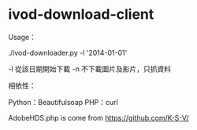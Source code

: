ivod-download-client
====================

Usage：

./ivod-downloader.py -l '2014-01-01'

-l 從該日期開始下載
-n 不下載圖片及影片，只抓資料

相依性：

Python：Beautifulsoap
PHP：curl

AdobeHDS.php is come from https://github.com/K-S-V/
